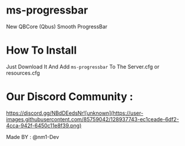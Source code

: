# ms-progressbar
New QBCore (Qbus) Smooth ProgressBar

# How To Install
Just Download It And Add `ms-progressbar` To The Server.cfg or resources.cfg

# Our Discord Community :
https://discord.gg/NBdDEedsNr![unknown](https://user-images.githubusercontent.com/85759042/128937743-ec1ceade-6df2-4cca-942f-6450c11e8f39.png)

Made BY : @nm1-Dev
